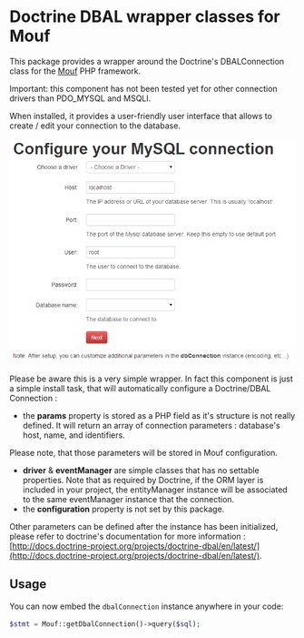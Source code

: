 # Doctrine DBAL wrapper classes for Mouf

This package provides a wrapper around the Doctrine's DBALConnection class for the [Mouf](http://mouf-php.com) PHP framework.

Important: this component has not been tested yet for other connection drivers than PDO_MYSQL and MSQLI.

When installed, it provides a user-friendly user interface that allows to create / edit your connection to the database.

![DBConnection](doc/images/db_connection_install.png "Install DBAL/Connection")

Please be aware this is a very simple wrapper. In fact this component is just a simple install task, that will automatically configure a Doctrine/DBAL Connection :

 * the **params** property is stored as a PHP field as it's structure is not really defined. It will return an array of connection parameters : database's host, name, and identifiers.
   
Please note, that those parameters will be stored in Mouf configuration.
 * **driver** & **eventManager** are simple classes that has no settable properties. Note that as required by Doctrine, if the ORM layer is included in your project, the entityManager instance will be associated to the same eventManager instance that the connection. 
 * the **configuration** property is not set by this package.
 
Other parameters can be defined after the instance has been initialized, please refer to doctrine's documentation for more information : [http://docs.doctrine-project.org/projects/doctrine-dbal/en/latest/](http://docs.doctrine-project.org/projects/doctrine-dbal/en/latest/).

Usage
-----

You can now embed the `dbalConnection` instance anywhere in your code:

```php
$stmt = Mouf::getDbalConnection()->query($sql);
```
